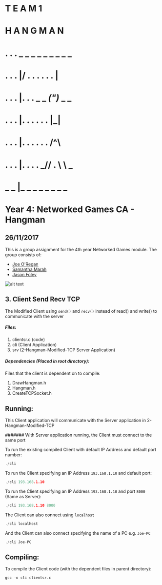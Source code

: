 #     T E A M 1
#   H A N G M A N
# . . . _ _ _ _ _ _ _ _ _ 
# . . . |/ . . . . . . |
# . . . |. . . _ _ _(")_ _ _
# . . . |.  . . . . . |_|
# . . . |. . . . . . /^\
# . . . |. . . . _// . \ \ _
# _ _ |_ _ _ _ _ _ _ _
# 
# Year 4: Networked Games CA - Hangman

## 26/11/2017

This is a group assignment for the 4th year Networked Games module. The group consists of:
  * [Joe O'Regan](https://github.com/joeaoregan)
  * [Samantha Marah](https://github.com/jasfoley)
  * [Jason Foley](https://github.com/samanthamarah)

![alt text](https://raw.githubusercontent.com/joeaoregan/Yr4-NetworkGames-Hangman/master/Screenshots/3ModifiedClientSendRecv.png "Modified Client using send() and recv()")

## 3. Client Send Recv TCP

The Modified Client using `send()` and `recv()` instead of read() and write() to communicate with the server

##### Files:

1. clientsr.c (code)
2. cli (Client Application)
3. srv (2-Hangman-Modified-TCP Server Application)

##### Dependencies (Placed in root directory):
Files that the client is dependent on to compile:

1. DrawHangman.h
2. Hangman.h
3. CreateTCPSocket.h

## Running:

This Client application will communicate with the Server application in 2-Hangman-Modified-TCP

####### With Server application running, the Client must connect to the same port

To run the existing compiled Client with default IP Address and default port number: 
```c
./cli
```

To run the Client specifying an IP Address `193.168.1.10` and default port: 
```c
./cli 193.168.1.10
```

To run the Client specifying an IP Address `193.168.1.10` and port `8000` (Same as Server): 
```c
./cli 193.168.1.10 8000
```

The Client can also connect using `localhost`
```c
./cli localhost
```

And the Client can also connect specifying the name of a PC e.g. `Joe-PC`
```c
./cli Joe-PC
```

## Compiling:

To compile the Client code (with the dependent files in parent directory):
```c
gcc -o cli clientsr.c
```

